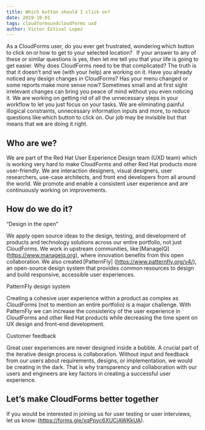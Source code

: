 ```yaml
---
title: Which button should I click on? 
date: 2019-10-01
tags: cloudformsuxdcloudforms uxd 
author: Victor Estival Lopez
---
```


As a CloudForms user, do you ever get frustrated, wondering which button to click on or how to get to your selected location?
  
If your answer to any of these or similar questions is yes, then let me tell you that your life is going to get easier. Why does CloudForms need to be that complicated? The truth is that it doesn’t and we (with your help) are working on it.
Have you already noticed any design changes in CloudForms? Has your menu changed or some reports make more sense now? Sometimes small and at first sight irrelevant changes can bring you peace of mind without you even noticing it. We are working on getting rid of all the unnecessary steps in your workflow to let you just focus on your tasks. We are eliminating painful illogical constraints, unnecessary information inputs and more, to reduce questions like which button to click on. Our job may be invisible but that means that we are doing it right.  
  
## Who are we? ##

We are part of the Red Hat User Experience Design team (UXD team) which is working very hard to make CloudForms and other Red Hat products more user-friendly. We are interaction designers, visual designers, user researchers, use-case architects, and front end developers from all around the world. We promote and enable a consistent user experience and are continuously working on improvements.
  
## How do we do it?  ##

“Design in the open”  

We apply open source ideas to the design, testing, and development of products and technology solutions across our entire portfolio, not just CloudForms. We work in upstream communities, like [ManageIQ] (<https://www.manageiq.org>), where innovation benefits from this open collaboration. We also created [PatternFly] (<https://www.patternfly.org/v4/>), an open-source design system that provides common resources to design and build responsive, accessible user experiences.

PatternFly design system

Creating a cohesive user experience within a product as complex as CloudForms (not to mention an entire portfolio) is a major challenge. With PatternFly we can increase the consistency of the user experience in CloudForms and other Red Hat products while decreasing the time spent on UX design and front-end development.

Customer feedback

Great user experiences are never designed inside a bubble. A crucial part of the iterative design process is collaboration. Without input and feedback from our users about requirements, designs, or implementation, we would be creating in the dark. That is why transparency and collaboration with our users and engineers are key factors in creating a successful user experience.  
  
## Let’s make CloudForms better together ##

If you would be interested in joining us for user testing or user interviews, let us know: (<https://forms.gle/xqPpyc6XUCjAWKkUA>).
